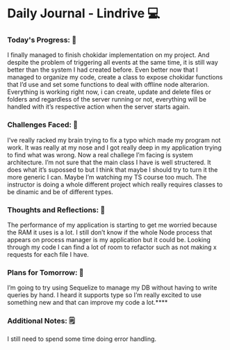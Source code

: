 
# Daily Journal - Lindrive 💻

### Today's Progress: 🚀

I finally managed to finish chokidar implementation on my project. And despite the problem of triggering all events at the same time, it is still way better than the system I had created before. Even better now that I managed to organize my code, create a class to expose chokidar functions that I’d use and set some functions to deal with offline node alterarion. Everything is working right now, i can create, update and delete files or folders and regardless of the server running or not, everything will be handled with it’s respective action when the server starts again. 

### Challenges Faced: 💪

I’ve really racked my brain trying to fix a typo which made my program not work. It was really at my nose and I got really deep in my application trying to find what was wrong. Now a real challege I’m facing is system architecture. I’m not sure that the main class I have is well structered. It does what it’s supossed to but I think that maybe I should try to turn it the more generic I can. Maybe I’m watching my TS course too much. The instructor is doing a whole different project which really requires classes to be dinamic and be of different types.

### Thoughts and Reflections: 💭

The performance of my application is starting to get me worried because the RAM it uses is a lot. I still don’t know if the whole Node process that appears on process manager is my application but it could be. Looking through my code I can find a lot of room to refactor such as not making x requests for each file I have.

### Plans for Tomorrow: 📙

I’m going to try using Sequelize to manage my DB without having to write queries by hand. I heard it supports type so I’m really excited to use something new and that can improve my code a lot.****

### Additional Notes: 🗒

I still need to spend some time doing error handling.